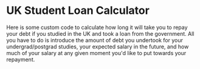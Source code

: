 # UK Student Loan Calculator

Here is some custom code to calculate how long it will take you to repay your debt if you studied in the UK and took a loan from the government. All you have to do is introduce the amount of debt you undertook for your undergrad/postgrad studies, your expected salary in the future, and how much of your salary at any given moment you'd like to put towards your repayment. 
